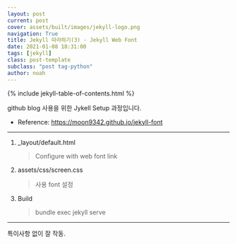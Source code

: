 ```yaml
---
layout: post
current: post
cover: assets/built/images/jekyll-logo.png
navigation: True
title: Jekyll 따라하기(3) - Jekyll Web Font
date: 2021-01-08 18:31:00
tags: [jekyll]
class: post-template
subclass: "post tag-python"
author: noah
---
```


{% include jekyll-table-of-contents.html %}

github blog 사용을 위한 Jykell Setup 과정입니다.

- Reference: https://moon9342.github.io/jekyll-font

---

1. \_layout/default.html

   > Configure with web font link

2. assets/css/screen.css

   > 사용 font 설정

3. Build

   > bundle exec jekyll serve

---

특이사항 없이 잘 작동.
